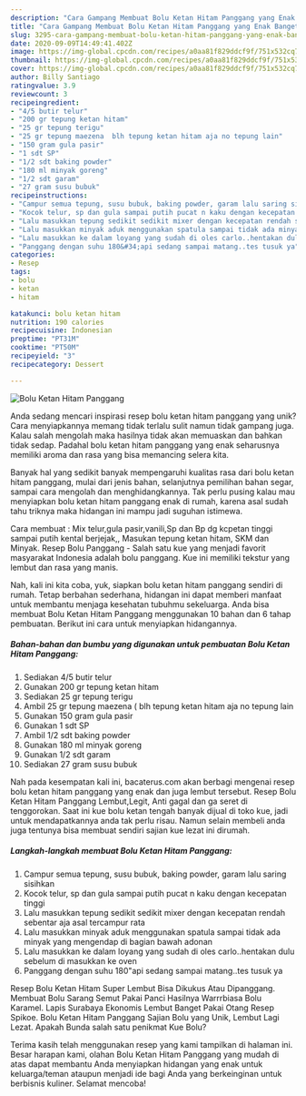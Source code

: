 ```yaml
---
description: "Cara Gampang Membuat Bolu Ketan Hitam Panggang yang Enak Banget"
title: "Cara Gampang Membuat Bolu Ketan Hitam Panggang yang Enak Banget"
slug: 3295-cara-gampang-membuat-bolu-ketan-hitam-panggang-yang-enak-banget
date: 2020-09-09T14:49:41.402Z
image: https://img-global.cpcdn.com/recipes/a0aa81f829ddcf9f/751x532cq70/bolu-ketan-hitam-panggang-foto-resep-utama.jpg
thumbnail: https://img-global.cpcdn.com/recipes/a0aa81f829ddcf9f/751x532cq70/bolu-ketan-hitam-panggang-foto-resep-utama.jpg
cover: https://img-global.cpcdn.com/recipes/a0aa81f829ddcf9f/751x532cq70/bolu-ketan-hitam-panggang-foto-resep-utama.jpg
author: Billy Santiago
ratingvalue: 3.9
reviewcount: 3
recipeingredient:
- "4/5 butir telur"
- "200 gr tepung ketan hitam"
- "25 gr tepung terigu"
- "25 gr tepung maezena  blh tepung ketan hitam aja no tepung lain"
- "150 gram gula pasir"
- "1 sdt SP"
- "1/2 sdt baking powder"
- "180 ml minyak goreng"
- "1/2 sdt garam"
- "27 gram susu bubuk"
recipeinstructions:
- "Campur semua tepung, susu bubuk, baking powder, garam lalu saring sisihkan"
- "Kocok telur, sp dan gula sampai putih pucat n kaku dengan kecepatan tinggi"
- "Lalu masukkan tepung sedikit sedikit mixer dengan kecepatan rendah sebentar aja asal tercampur rata"
- "Lalu masukkan minyak aduk menggunakan spatula sampai tidak ada minyak yang mengendap di bagian bawah adonan"
- "Lalu masukkan ke dalam loyang yang sudah di oles carlo..hentakan dulu sebelum di masukkan ke oven"
- "Panggang dengan suhu 180&#34;api sedang sampai matang..tes tusuk ya"
categories:
- Resep
tags:
- bolu
- ketan
- hitam

katakunci: bolu ketan hitam 
nutrition: 190 calories
recipecuisine: Indonesian
preptime: "PT31M"
cooktime: "PT50M"
recipeyield: "3"
recipecategory: Dessert

---
```



![Bolu Ketan Hitam Panggang](https://img-global.cpcdn.com/recipes/a0aa81f829ddcf9f/751x532cq70/bolu-ketan-hitam-panggang-foto-resep-utama.jpg)

Anda sedang mencari inspirasi resep bolu ketan hitam panggang yang unik? Cara menyiapkannya memang tidak terlalu sulit namun tidak gampang juga. Kalau salah mengolah maka hasilnya tidak akan memuaskan dan bahkan tidak sedap. Padahal bolu ketan hitam panggang yang enak seharusnya memiliki aroma dan rasa yang bisa memancing selera kita.

Banyak hal yang sedikit banyak mempengaruhi kualitas rasa dari bolu ketan hitam panggang, mulai dari jenis bahan, selanjutnya pemilihan bahan segar, sampai cara mengolah dan menghidangkannya. Tak perlu pusing kalau mau menyiapkan bolu ketan hitam panggang enak di rumah, karena asal sudah tahu triknya maka hidangan ini mampu jadi suguhan istimewa.

Cara membuat : Mix telur,gula pasir,vanili,Sp dan Bp dg kcpetan tinggi sampai putih kental berjejak,, Masukan tepung ketan hitam, SKM dan Minyak. Resep Bolu Panggang - Salah satu kue yang menjadi favorit masyarakat Indonesia adalah bolu panggang. Kue ini memiliki tekstur yang lembut dan rasa yang manis.


Nah, kali ini kita coba, yuk, siapkan bolu ketan hitam panggang sendiri di rumah. Tetap berbahan sederhana, hidangan ini dapat memberi manfaat untuk membantu menjaga kesehatan tubuhmu sekeluarga. Anda bisa membuat Bolu Ketan Hitam Panggang menggunakan 10 bahan dan 6 tahap pembuatan. Berikut ini cara untuk menyiapkan hidangannya.

<!--inarticleads1-->

##### Bahan-bahan dan bumbu yang digunakan untuk pembuatan Bolu Ketan Hitam Panggang:

1. Sediakan 4/5 butir telur
1. Gunakan 200 gr tepung ketan hitam
1. Sediakan 25 gr tepung terigu
1. Ambil 25 gr tepung maezena ( blh tepung ketan hitam aja no tepung lain
1. Gunakan 150 gram gula pasir
1. Gunakan 1 sdt SP
1. Ambil 1/2 sdt baking powder
1. Gunakan 180 ml minyak goreng
1. Gunakan 1/2 sdt garam
1. Sediakan 27 gram susu bubuk


Nah pada kesempatan kali ini, bacaterus.com akan berbagi mengenai resep bolu ketan hitam panggang yang enak dan juga lembut tersebut. Resep Bolu Ketan Hitam Panggang Lembut,Legit, Anti gagal dan ga seret di tenggorokan. Saat ini kue bolu ketan tengah banyak dijual di toko kue, jadi untuk mendapatkannya anda tak perlu risau. Namun selain membeli anda juga tentunya bisa membuat sendiri sajian kue lezat ini dirumah. 

<!--inarticleads2-->

##### Langkah-langkah membuat Bolu Ketan Hitam Panggang:

1. Campur semua tepung, susu bubuk, baking powder, garam lalu saring sisihkan
1. Kocok telur, sp dan gula sampai putih pucat n kaku dengan kecepatan tinggi
1. Lalu masukkan tepung sedikit sedikit mixer dengan kecepatan rendah sebentar aja asal tercampur rata
1. Lalu masukkan minyak aduk menggunakan spatula sampai tidak ada minyak yang mengendap di bagian bawah adonan
1. Lalu masukkan ke dalam loyang yang sudah di oles carlo..hentakan dulu sebelum di masukkan ke oven
1. Panggang dengan suhu 180&#34;api sedang sampai matang..tes tusuk ya


Resep Bolu Ketan Hitam Super Lembut Bisa Dikukus Atau Dipanggang. Membuat Bolu Sarang Semut Pakai Panci Hasilnya Warrrbiasa Bolu Karamel. Lapis Surabaya Ekonomis Lembut Banget Pakai Otang Resep Spikoe. Bolu Ketan Hitam Panggang Sajian Bolu yang Unik, Lembut Lagi Lezat. Apakah Bunda salah satu penikmat Kue Bolu? 

Terima kasih telah menggunakan resep yang kami tampilkan di halaman ini. Besar harapan kami, olahan Bolu Ketan Hitam Panggang yang mudah di atas dapat membantu Anda menyiapkan hidangan yang enak untuk keluarga/teman ataupun menjadi ide bagi Anda yang berkeinginan untuk berbisnis kuliner. Selamat mencoba!
